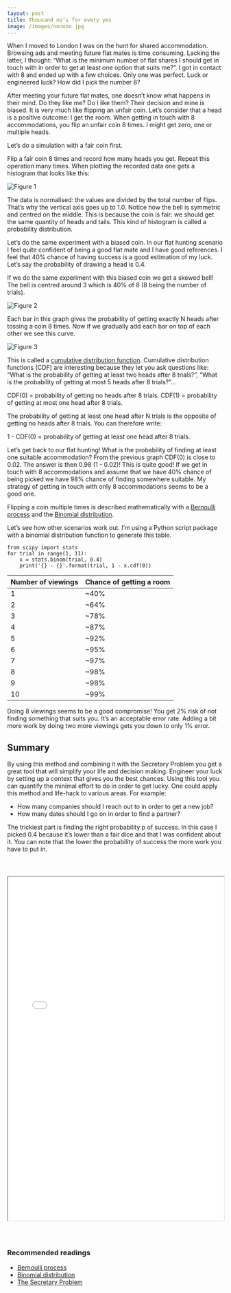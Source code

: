 ```yaml
---
layout: post
title: Thousand no’s for every yes
image: /images/nonono.jpg
---
```


When I moved to London I was on the hunt for shared accommodation.  Browsing ads and meeting future flat mates is time consuming. Lacking the latter, I thought: “What is the minimum number of flat shares I should get in touch with in order to get at least one option that suits me?”. I got in contact with 8 and ended up with a few choices. Only one was perfect. Luck or engineered luck? How did I pick the number 8?

After meeting your future flat mates, one doesn’t know what happens in their mind. Do they like me? Do I like them? Their decision and mine is biased. It is very much like flipping an unfair coin. Let’s consider that a head is a positive outcome: I get the room. When getting in touch with 8 accommodations, you flip an unfair coin 8 times. I might get zero, one or multiple heads.

Let’s do a simulation with a fair coin first.

Flip a fair coin 8 times and record how many heads you get. Repeat this operation many times. When plotting the recorded data one gets a histogram that looks like this:

![Figure 1](/media/one-thousand-no-for-a-yes/Figure_1.png)

The data is normalised: the values are divided by the total number of flips. That’s why the vertical axis goes up to 1.0. Notice how the bell is symmetric and centred on the middle. This is because the coin is fair: we should get the same quantity of heads and tails. This kind of histogram is called a probability distribution.

Let’s do the same experiment with a biased coin. In our flat hunting scenario I feel quite confident of being a good flat mate and I have good references. I feel that 40% chance of having success is a good estimation of my luck. Let’s say the probability of drawing a head is 0.4.

If we do the same experiment with this biased coin we get a skewed bell! The bell is centred around 3 which is 40% of 8 (8 being the number of trials).

![Figure 2](/media/one-thousand-no-for-a-yes/Figure_2.png)

Each bar in this graph gives the probability of getting exactly N heads after tossing a coin 8 times. Now if we gradually add each bar on top of each other we see this curve.

![Figure 3](/media/one-thousand-no-for-a-yes/Figure_3.png)

This is called a [cumulative distribution function](https://en.wikipedia.org/wiki/Cumulative_distribution_function). Cumulative distribution functions (CDF) are interesting because they let you ask questions like: “What is the probability of getting at least two heads after 8 trials?”, “What is the probability of getting at most 5 heads after 8 trials?”…

CDF(0) = probability of getting no heads after 8 trials.
CDF(1) = probability of getting at most one head after 8 trials.

The probability of getting at least one head after N trials is the opposite of getting no heads after 8 trials. You can therefore write:

1 - CDF(0) = probability of getting at least one head after 8 trials.

Let’s get back to our flat hunting! What is the probability of finding at least one suitable accommodation? From the previous graph CDF(0) is close to 0.02. The answer is then 0.98 (1 - 0.02)! This is quite good! If we get in touch with 8 accommodations and assume that we have 40% chance of being picked we have 98% chance of finding somewhere suitable. My strategy of getting in touch with only 8 accommodations seems to be a good one.

Flipping a coin multiple times is described mathematically with a [Bernoulli process](https://en.wikipedia.org/wiki/Bernoulli_process) and the [Binomial distribution](https://en.wikipedia.org/wiki/Binomial_distribution).

Let’s see how other scenarios work out. I’m using a Python script package with a binomial distribution function to generate this table.

```
from scipy import stats
for trial in range(1, 11):
    x = stats.binom(trial, 0.4)
    print('{} - {}'.format(trial, 1 - x.cdf(0))
```

| Number of viewings | Chance of getting a room |
|:--|:--|
| 1 | ~40% |
| 2 | ~64% |
| 3 | ~78% |
| 4 | ~87% |
| 5 | ~92% |
| 6 | ~95% |
| 7 | ~97% |
| 8 | ~98% |
| 9 | ~98% |
| 10 | ~99% |

Doing 8 viewings seems to be a good compromise! You get 2% risk of not finding something that suits you. It’s an acceptable error rate. Adding a bit more work by doing two more viewings gets you down to only 1% error.

## Summary

By using this method and combining it with the Secretary Problem you get a great tool that will simplify your life and decision making. Engineer your luck by setting up a context that gives you the best chances. Using this tool you can quantify the minimal effort to do in order to get lucky. One could apply this method and life-hack to various areas. For example:

- How many companies should I reach out to in order to get a new job?
- How many dates should I go on in order to find a partner?

The trickiest part is finding the right probability p of success. In this case I picked 0.4 because it’s lower than a fair dice and that I was confident about it. You can note that the lower the probability of success the more work you have to put in.

<iframe src="/media/many-no-for-a-yes/dist/index.html" width="100%" height="800px" style="margin: 40px auto 40px auto;"></iframe>

### Recommended readings

- [Bernoulli process](https://en.wikipedia.org/wiki/Bernoulli_process)
- [Binomial distribution](https://en.wikipedia.org/wiki/Binomial_distribution)
- [The Secretary Problem](https://en.wikipedia.org/wiki/Secretary_problem)
